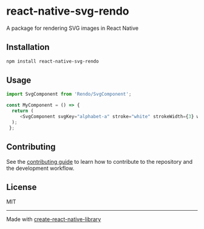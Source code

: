 # react-native-svg-rendo

A package for rendering SVG images in React Native

## Installation

```sh
npm install react-native-svg-rendo
```

## Usage

```js
import SvgComponent from 'Rendo/SvgComponent';

const MyComponent = () => {
  return (
     <SvgComponent svgKey="alphabet-a" stroke="white" strokeWidth={3} width={32} height={32} fill="red" />
  );
 };
```

## Contributing

See the [contributing guide](CONTRIBUTING.md) to learn how to contribute to the repository and the development workflow.

## License

MIT

---

Made with [create-react-native-library](https://github.com/callstack/react-native-builder-bob)
